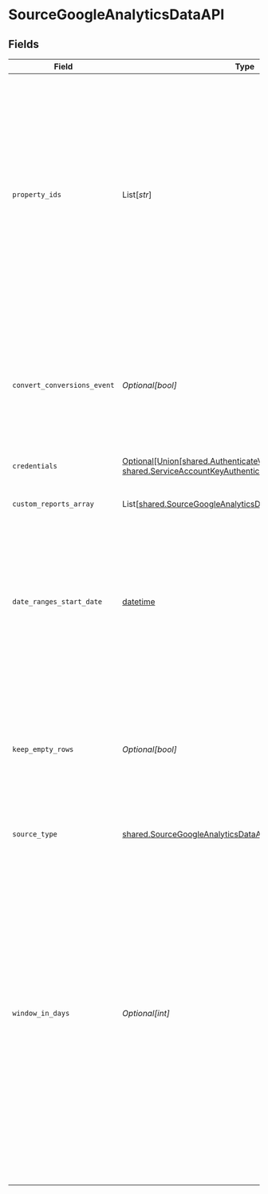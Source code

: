 # SourceGoogleAnalyticsDataAPI


## Fields

| Field                                                                                                                                                                                                                                                                                                                                                                                                                                                                                                                       | Type                                                                                                                                                                                                                                                                                                                                                                                                                                                                                                                        | Required                                                                                                                                                                                                                                                                                                                                                                                                                                                                                                                    | Description                                                                                                                                                                                                                                                                                                                                                                                                                                                                                                                 | Example                                                                                                                                                                                                                                                                                                                                                                                                                                                                                                                     |
| --------------------------------------------------------------------------------------------------------------------------------------------------------------------------------------------------------------------------------------------------------------------------------------------------------------------------------------------------------------------------------------------------------------------------------------------------------------------------------------------------------------------------- | --------------------------------------------------------------------------------------------------------------------------------------------------------------------------------------------------------------------------------------------------------------------------------------------------------------------------------------------------------------------------------------------------------------------------------------------------------------------------------------------------------------------------- | --------------------------------------------------------------------------------------------------------------------------------------------------------------------------------------------------------------------------------------------------------------------------------------------------------------------------------------------------------------------------------------------------------------------------------------------------------------------------------------------------------------------------- | --------------------------------------------------------------------------------------------------------------------------------------------------------------------------------------------------------------------------------------------------------------------------------------------------------------------------------------------------------------------------------------------------------------------------------------------------------------------------------------------------------------------------- | --------------------------------------------------------------------------------------------------------------------------------------------------------------------------------------------------------------------------------------------------------------------------------------------------------------------------------------------------------------------------------------------------------------------------------------------------------------------------------------------------------------------------- |
| `property_ids`                                                                                                                                                                                                                                                                                                                                                                                                                                                                                                              | List[*str*]                                                                                                                                                                                                                                                                                                                                                                                                                                                                                                                 | :heavy_check_mark:                                                                                                                                                                                                                                                                                                                                                                                                                                                                                                          | A list of your Property IDs. The Property ID is a unique number assigned to each property in Google Analytics, found in your GA4 property URL. This ID allows the connector to track the specific events associated with your property. Refer to the <a href='https://developers.google.com/analytics/devguides/reporting/data/v1/property-id#what_is_my_property_id'>Google Analytics documentation</a> to locate your property ID.                                                                                        | [<br/>"1738294",<br/>"5729978930"<br/>]                                                                                                                                                                                                                                                                                                                                                                                                                                                                                     |
| `convert_conversions_event`                                                                                                                                                                                                                                                                                                                                                                                                                                                                                                 | *Optional[bool]*                                                                                                                                                                                                                                                                                                                                                                                                                                                                                                            | :heavy_minus_sign:                                                                                                                                                                                                                                                                                                                                                                                                                                                                                                          | Enables conversion of `conversions:*` event metrics from integers to floats. This is beneficial for preventing data rounding when the API returns float values for any `conversions:*` fields.                                                                                                                                                                                                                                                                                                                              |                                                                                                                                                                                                                                                                                                                                                                                                                                                                                                                             |
| `credentials`                                                                                                                                                                                                                                                                                                                                                                                                                                                                                                               | [Optional[Union[shared.AuthenticateViaGoogleOauth, shared.ServiceAccountKeyAuthentication]]](../../models/shared/sourcegoogleanalyticsdataapicredentials.md)                                                                                                                                                                                                                                                                                                                                                                | :heavy_minus_sign:                                                                                                                                                                                                                                                                                                                                                                                                                                                                                                          | Credentials for the service                                                                                                                                                                                                                                                                                                                                                                                                                                                                                                 |                                                                                                                                                                                                                                                                                                                                                                                                                                                                                                                             |
| `custom_reports_array`                                                                                                                                                                                                                                                                                                                                                                                                                                                                                                      | List[[shared.SourceGoogleAnalyticsDataAPICustomReportConfig](../../models/shared/sourcegoogleanalyticsdataapicustomreportconfig.md)]                                                                                                                                                                                                                                                                                                                                                                                        | :heavy_minus_sign:                                                                                                                                                                                                                                                                                                                                                                                                                                                                                                          | You can add your Custom Analytics report by creating one.                                                                                                                                                                                                                                                                                                                                                                                                                                                                   |                                                                                                                                                                                                                                                                                                                                                                                                                                                                                                                             |
| `date_ranges_start_date`                                                                                                                                                                                                                                                                                                                                                                                                                                                                                                    | [datetime](https://docs.python.org/3/library/datetime.html#datetime-objects)                                                                                                                                                                                                                                                                                                                                                                                                                                                | :heavy_minus_sign:                                                                                                                                                                                                                                                                                                                                                                                                                                                                                                          | The start date from which to replicate report data in the format YYYY-MM-DD. Data generated before this date will not be included in the report. Not applied to custom Cohort reports.                                                                                                                                                                                                                                                                                                                                      | 2021-01-01                                                                                                                                                                                                                                                                                                                                                                                                                                                                                                                  |
| `keep_empty_rows`                                                                                                                                                                                                                                                                                                                                                                                                                                                                                                           | *Optional[bool]*                                                                                                                                                                                                                                                                                                                                                                                                                                                                                                            | :heavy_minus_sign:                                                                                                                                                                                                                                                                                                                                                                                                                                                                                                          | If false, each row with all metrics equal to 0 will not be returned. If true, these rows will be returned if they are not separately removed by a filter. More information is available in <a href="https://developers.google.com/analytics/devguides/reporting/data/v1/rest/v1beta/properties/runReport#request-body">the documentation</a>.                                                                                                                                                                               |                                                                                                                                                                                                                                                                                                                                                                                                                                                                                                                             |
| `source_type`                                                                                                                                                                                                                                                                                                                                                                                                                                                                                                               | [shared.SourceGoogleAnalyticsDataAPIGoogleAnalyticsDataAPI](../../models/shared/sourcegoogleanalyticsdataapigoogleanalyticsdataapi.md)                                                                                                                                                                                                                                                                                                                                                                                      | :heavy_check_mark:                                                                                                                                                                                                                                                                                                                                                                                                                                                                                                          | N/A                                                                                                                                                                                                                                                                                                                                                                                                                                                                                                                         |                                                                                                                                                                                                                                                                                                                                                                                                                                                                                                                             |
| `window_in_days`                                                                                                                                                                                                                                                                                                                                                                                                                                                                                                            | *Optional[int]*                                                                                                                                                                                                                                                                                                                                                                                                                                                                                                             | :heavy_minus_sign:                                                                                                                                                                                                                                                                                                                                                                                                                                                                                                          | The interval in days for each data request made to the Google Analytics API. A larger value speeds up data sync, but increases the chance of data sampling, which may result in inaccuracies. We recommend a value of 1 to minimize sampling, unless speed is an absolute priority over accuracy. Acceptable values range from 1 to 364. Does not apply to custom Cohort reports. More information is available in <a href="https://docs.airbyte.com/integrations/sources/google-analytics-data-api">the documentation</a>. | 30                                                                                                                                                                                                                                                                                                                                                                                                                                                                                                                          |